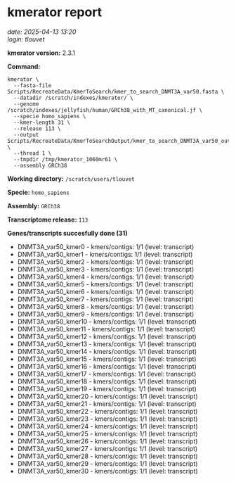 # kmerator report
*date: 2025-04-13 13:20*  
*login: tlouvet*

**kmerator version:** 2.3.1

**Command:**

```
kmerator \
  --fasta-file Scripts/RecreateData/KmerToSearch/kmer_to_search_DNMT3A_var50.fasta \
  --datadir /scratch/indexes/kmerator/ \
  --genome /scratch/indexes/jellyfish/human/GRCh38_with_MT_canonical.jf \
  --specie homo_sapiens \
  --kmer-length 31 \
  --release 113 \
  --output Scripts/RecreateData/KmerToSearchOutput/kmer_to_search_DNMT3A_var50_output \
  --thread 1 \
  --tmpdir /tmp/kmerator_1060mr61 \
  --assembly GRCh38
```

**Working directory:** `/scratch/users/tlouvet`

**Specie:** `homo_sapiens`

**Assembly:** `GRCh38`

**Transcriptome release:** `113`

**Genes/transcripts succesfully done (31)**

- DNMT3A_var50_kmer0 - kmers/contigs: 1/1 (level: transcript)
- DNMT3A_var50_kmer1 - kmers/contigs: 1/1 (level: transcript)
- DNMT3A_var50_kmer2 - kmers/contigs: 1/1 (level: transcript)
- DNMT3A_var50_kmer3 - kmers/contigs: 1/1 (level: transcript)
- DNMT3A_var50_kmer4 - kmers/contigs: 1/1 (level: transcript)
- DNMT3A_var50_kmer5 - kmers/contigs: 1/1 (level: transcript)
- DNMT3A_var50_kmer6 - kmers/contigs: 1/1 (level: transcript)
- DNMT3A_var50_kmer7 - kmers/contigs: 1/1 (level: transcript)
- DNMT3A_var50_kmer8 - kmers/contigs: 1/1 (level: transcript)
- DNMT3A_var50_kmer9 - kmers/contigs: 1/1 (level: transcript)
- DNMT3A_var50_kmer10 - kmers/contigs: 1/1 (level: transcript)
- DNMT3A_var50_kmer11 - kmers/contigs: 1/1 (level: transcript)
- DNMT3A_var50_kmer12 - kmers/contigs: 1/1 (level: transcript)
- DNMT3A_var50_kmer13 - kmers/contigs: 1/1 (level: transcript)
- DNMT3A_var50_kmer14 - kmers/contigs: 1/1 (level: transcript)
- DNMT3A_var50_kmer15 - kmers/contigs: 1/1 (level: transcript)
- DNMT3A_var50_kmer16 - kmers/contigs: 1/1 (level: transcript)
- DNMT3A_var50_kmer17 - kmers/contigs: 1/1 (level: transcript)
- DNMT3A_var50_kmer18 - kmers/contigs: 1/1 (level: transcript)
- DNMT3A_var50_kmer19 - kmers/contigs: 1/1 (level: transcript)
- DNMT3A_var50_kmer20 - kmers/contigs: 1/1 (level: transcript)
- DNMT3A_var50_kmer21 - kmers/contigs: 1/1 (level: transcript)
- DNMT3A_var50_kmer22 - kmers/contigs: 1/1 (level: transcript)
- DNMT3A_var50_kmer23 - kmers/contigs: 1/1 (level: transcript)
- DNMT3A_var50_kmer24 - kmers/contigs: 1/1 (level: transcript)
- DNMT3A_var50_kmer25 - kmers/contigs: 1/1 (level: transcript)
- DNMT3A_var50_kmer26 - kmers/contigs: 1/1 (level: transcript)
- DNMT3A_var50_kmer27 - kmers/contigs: 1/1 (level: transcript)
- DNMT3A_var50_kmer28 - kmers/contigs: 1/1 (level: transcript)
- DNMT3A_var50_kmer29 - kmers/contigs: 1/1 (level: transcript)
- DNMT3A_var50_kmer30 - kmers/contigs: 1/1 (level: transcript)

